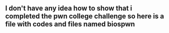 ## I don't have any idea how to show that i completed the pwn college challenge so here is a file with codes and files named biospwn
